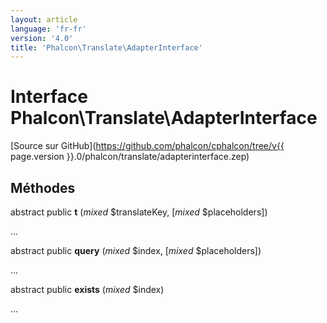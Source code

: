 ```yaml
---
layout: article
language: 'fr-fr'
version: '4.0'
title: 'Phalcon\Translate\AdapterInterface'
---
```

# Interface **Phalcon\Translate\AdapterInterface**

[Source sur GitHub](https://github.com/phalcon/cphalcon/tree/v{{ page.version }}.0/phalcon/translate/adapterinterface.zep)

## Méthodes

abstract public **t** (*mixed* $translateKey, [*mixed* $placeholders])

...

abstract public **query** (*mixed* $index, [*mixed* $placeholders])

...

abstract public **exists** (*mixed* $index)

...